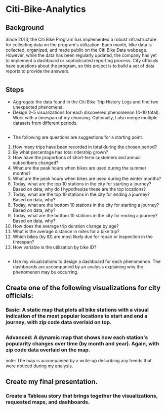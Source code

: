 # Citi-Bike-Analytics

## Background
Since 2013, the Citi Bike Program has implemented a robust infrastructure for collecting data on the program's utilization. Each month, bike data is collected, organized, and made public on the Citi Bike Data webpage.
However, while the data has been regularly updated, the company has yet to implement a dashboard or sophisticated reporting process. City officials have questions about the program, so this project is to build a set of data reports to provide the answers.
#
#

## Steps
* Aggregate the data found in the Citi Bike Trip History Logs and find two unexpected phenomena.
* Design 2–5 visualizations for each discovered phenomenon (4–10 total). Work with a timespan of my choosing. Optionally, I also merge multiple datasets from different periods.
##
* The following are questions are suggestions for a starting point.
1. How many trips have been recorded in total during the chosen period?
2. By what percentage has total ridership grown?
3. How have the proportions of short-term customers and annual subscribers changed?
4. What are the peak hours when bikes are used during the summer months?
5. What are the peak hours when bikes are used during the winter months?
6. Today, what are the top 10 stations in the city for starting a journey? Based on data, why do I hypothesize these are the top locations?
7. Today, what are the top 10 stations in the city for ending a journey? Based on data, why?
8. Today, what are the bottom 10 stations in the city for starting a journey? Based on data, why?
9. Today, what are the bottom 10 stations in the city for ending a journey? Based on data, why?
10. How does the average trip duration change by age?
11. What is the average distance in miles for a bike trip?
12. Which bikes (by ID) are most likely due for repair or inspection in the timespan?
13. How variable is the utilization by bike ID?
##
* Use my visualizations to design a dashboard for each phenomenon. The dashboards are accompanied by an analysis explaining why the phenomenon may be occurring.


## Create one of the following visualizations for city officials:
### Basic: A static map that plots all bike stations with a visual indication of the most popular locations to start and end a journey, with zip code data overlaid on top.
##

### Advanced: A dynamic map that shows how each station's popularity changes over time (by month and year). Again, with zip code data overlaid on the map.


note: The map is accompanied by a write-up describing any trends that were noticed during my analysis.

##
## Create my final presentation.
### Create a Tableau story that brings together the visualizations, requested maps, and dashboards.


